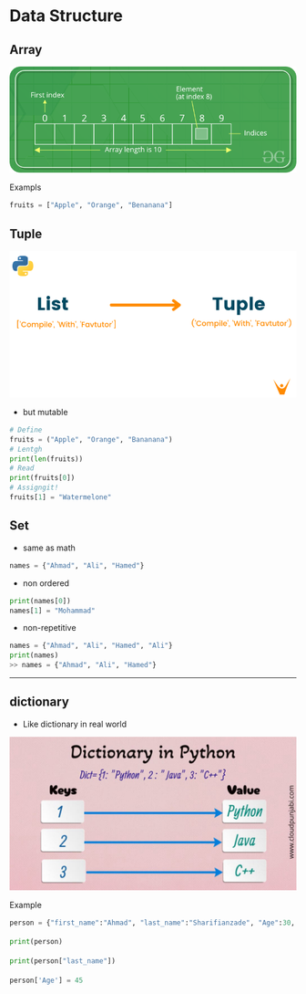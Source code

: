 # Data Structure
## Array
<!-- ![[Pasted image 20221206001855.png]] -->
![](../src/img/Pasted%20image%2020221206001855.png)




Exampls
```python
fruits = ["Apple", "Orange", "Benanana"]
```

## Tuple
<!-- ![[Pasted image 20221216152209.png]] -->
![](../src/img/Pasted%20image%2020221216152209.png)



- but mutable
```python
# Define
fruits = ("Apple", "Orange", "Bananana")
# Lentgh
print(len(fruits))	
# Read
print(fruits[0])
# Assigngit!
fruits[1] = "Watermelone" 
```


## Set
- same as math
```python
names = {"Ahmad", "Ali", "Hamed"}
```


- non ordered
```python
print(names[0])
names[1] = "Mohammad"
```


- non-repetitive
```python
names = {"Ahmad", "Ali", "Hamed", "Ali"}
print(names)
>> names = {"Ahmad", "Ali", "Hamed"}
```

---
## dictionary
- Like dictionary in real world
 <!-- ![[Pasted image 20221216161419.png]] -->

![](../src/img/Pasted%20image%2020221216161419.png)


Example
```python
person = {"first_name":"Ahmad", "last_name":"Sharifianzade", "Age":30, }

print(person)

print(person["last_name"])

person['Age'] = 45
```